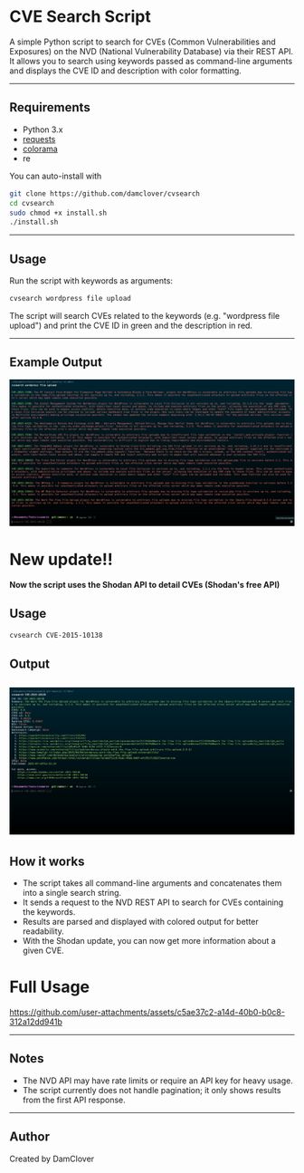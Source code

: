 # CVE Search Script

A simple Python script to search for CVEs (Common Vulnerabilities and Exposures) on the NVD (National Vulnerability Database) via their REST API.  
It allows you to search using keywords passed as command-line arguments and displays the CVE ID and description with color formatting.

---

## Requirements

- Python 3.x
- [requests](https://pypi.org/project/requests/)
- [colorama](https://pypi.org/project/colorama/)
- re

You can auto-install with

```bash
git clone https://github.com/damclover/cvsearch
cd cvsearch
sudo chmod +x install.sh
./install.sh
````

---

## Usage

Run the script with keywords as arguments:

```bash
cvsearch wordpress file upload
```

The script will search CVEs related to the keywords (e.g. "wordpress file upload") and print the CVE ID in green and the description in red.

---

## Example Output

![alt text](image-1.png)

# New update!!
#### Now the script uses the Shodan API to detail CVEs (Shodan's free API)

## Usage

```bash
cvsearch CVE-2015-10138
```

## Output
![alt text](image.png)
---

## How it works

* The script takes all command-line arguments and concatenates them into a single search string.
* It sends a request to the NVD REST API to search for CVEs containing the keywords.
* Results are parsed and displayed with colored output for better readability.
* With the Shodan update, you can now get more information about a given CVE.

# Full Usage


https://github.com/user-attachments/assets/c5ae37c2-a14d-40b0-b0c8-312a12dd941b


---

## Notes

* The NVD API may have rate limits or require an API key for heavy usage.
* The script currently does not handle pagination; it only shows results from the first API response.

---

## Author

Created by DamClover

